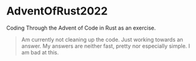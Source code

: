 # AdventOfRust2022
Coding Through the Advent of Code in Rust as an exercise. 

> Am currently not cleaning up the code. Just working towards an answer. 
> My answers are neither fast, pretty nor especially simple. I am bad at this.
